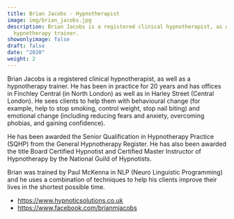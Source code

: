 ```yaml
---
title: Brian Jacobs - Hypnotherapist
image: img/brian_jacobs.jpg
description: Brian Jacobs is a registered clinical hypnotherapist, as well as a
  hypnotherapy trainer.
showonlyimage: false
draft: false
date: "2020"
weight: 2
---
```

Brian Jacobs is a registered clinical hypnotherapist, as well as a hypnotherapy trainer. He has been in practice for 20 years and has offices in Finchley Central (in North London) as well as in Harley Street (Central London). He sees clients to help them with behavioural change (for example, help to stop smoking, control weight, stop nail biting) and emotional change (including reducing fears and anxiety, overcoming phobias, and gaining confidence).

He has been awarded the Senior Qualification in Hypnotherapy Practice (SQHP) from the General Hypnotherapy Register. He has also been awarded the title Board Certified Hypnotist and Certified Master Instructor of Hypnotherapy by the National Guild of Hypnotists.

Brian was trained by Paul McKenna in NLP (Neuro Linguistic Programming) and he uses a combination of techniques to help his clients improve their lives in the shortest possible time.

* <https://www.hypnoticsolutions.co.uk>
* <https://www.facebook.com/brianmjacobs>
